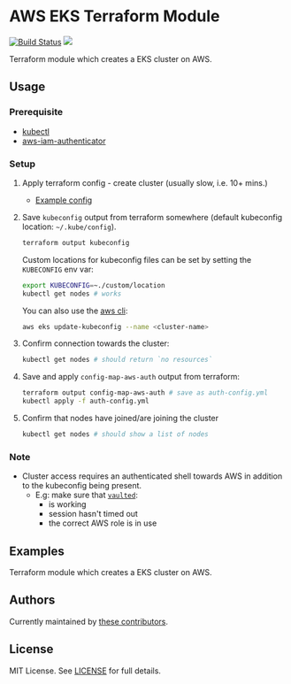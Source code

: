 # AWS EKS Terraform Module

[![Build Status](https://travis-ci.com/telia-oss/terraform-aws-eks.svg?branch=master)](https://travis-ci.com/telia-oss/terraform-aws-eks) ![](https://img.shields.io/maintenance/yes/2018.svg)

Terraform module which creates a EKS cluster on AWS.

## Usage

### Prerequisite

* [kubectl](https://kubernetes.io/docs/tasks/tools/install-kubectl/)
* [aws-iam-authenticator](https://github.com/kubernetes-sigs/aws-iam-authenticator)

### Setup

1. Apply terraform config - create cluster (usually slow, i.e. 10+ mins.)
    * [Example config](examples/default/example.tf)
2. Save `kubeconfig` output from terraform somewhere (default kubeconfig location: `~/.kube/config`).

    ```sh
    terraform output kubeconfig
    ```
    Custom locations for kubeconfig files can be set by setting the `KUBECONFIG` env var:
    ```sh
    export KUBECONFIG=~./custom/location
    kubectl get nodes # works
    ```

    You can also use the [aws cli](https://docs.aws.amazon.com/cli/latest/reference/eks/update-kubeconfig.html):
    ```sh
    aws eks update-kubeconfig --name <cluster-name>
    ```

3. Confirm connection towards the cluster:

    ```sh
    kubectl get nodes # should return `no resources`
    ```

4. Save and apply `config-map-aws-auth` output from terraform:

    ```sh
    terraform output config-map-aws-auth # save as auth-config.yml
    kubectl apply -f auth-config.yml
    ```

5. Confirm that nodes have joined/are joining the cluster

    ```sh
    kubectl get nodes # should show a list of nodes
    ```

### Note

* Cluster access requires an authenticated shell towards AWS in addition to the kubeconfig being present.
  * E.g: make sure that [`vaulted`](https://github.com/miquella/vaulted):
    * is working
    * session hasn't timed out
    * the correct AWS role is in use

## Examples

Terraform module which creates a EKS cluster on AWS.

## Authors

Currently maintained by [these contributors](../../graphs/contributors).

## License

MIT License. See [LICENSE](LICENSE) for full details.
